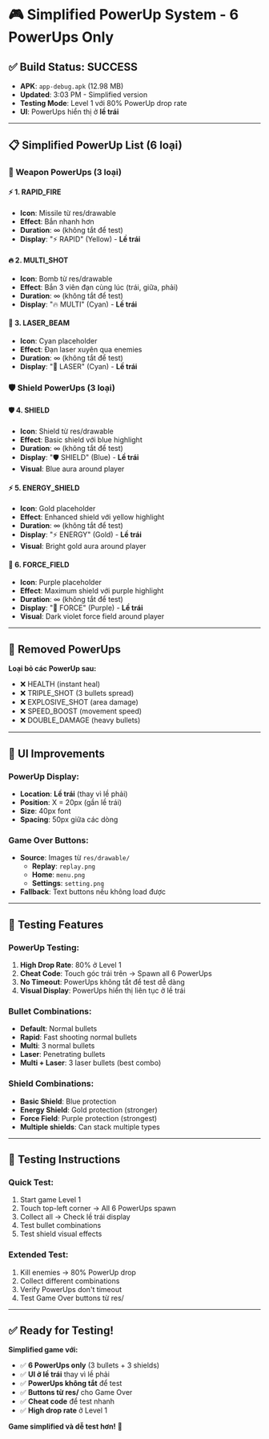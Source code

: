 # 🎮 Simplified PowerUp System - 6 PowerUps Only

## ✅ Build Status: SUCCESS
- **APK**: `app-debug.apk` (12.98 MB)
- **Updated**: 3:03 PM - Simplified version
- **Testing Mode**: Level 1 với 80% PowerUp drop rate
- **UI**: PowerUps hiển thị ở **lề trái**

---

## 📋 Simplified PowerUp List (6 loại)

### **🔫 Weapon PowerUps (3 loại)**

#### ⚡ **1. RAPID_FIRE**
- **Icon**: Missile từ res/drawable
- **Effect**: Bắn nhanh hơn
- **Duration**: ∞ (không tắt để test)
- **Display**: "⚡ RAPID" (Yellow) - **Lề trái**

#### 🔥 **2. MULTI_SHOT** 
- **Icon**: Bomb từ res/drawable
- **Effect**: Bắn 3 viên đạn cùng lúc (trái, giữa, phải)
- **Duration**: ∞ (không tắt để test)
- **Display**: "🔥 MULTI" (Cyan) - **Lề trái**

#### 🔵 **3. LASER_BEAM**
- **Icon**: Cyan placeholder
- **Effect**: Đạn laser xuyên qua enemies
- **Duration**: ∞ (không tắt để test)
- **Display**: "🔵 LASER" (Cyan) - **Lề trái**

### **🛡️ Shield PowerUps (3 loại)**

#### 🛡️ **4. SHIELD**
- **Icon**: Shield từ res/drawable
- **Effect**: Basic shield với blue highlight
- **Duration**: ∞ (không tắt để test)
- **Display**: "🛡 SHIELD" (Blue) - **Lề trái**
- **Visual**: Blue aura around player

#### ⚡ **5. ENERGY_SHIELD**
- **Icon**: Gold placeholder
- **Effect**: Enhanced shield với yellow highlight
- **Duration**: ∞ (không tắt để test)
- **Display**: "⚡ ENERGY" (Gold) - **Lề trái**
- **Visual**: Bright gold aura around player

#### 🔮 **6. FORCE_FIELD** 
- **Icon**: Purple placeholder
- **Effect**: Maximum shield với purple highlight
- **Duration**: ∞ (không tắt để test)
- **Display**: "🔮 FORCE" (Purple) - **Lề trái**
- **Visual**: Dark violet force field around player

---

## 🚫 Removed PowerUps

**Loại bỏ các PowerUp sau:**
- ❌ HEALTH (instant heal)
- ❌ TRIPLE_SHOT (3 bullets spread)
- ❌ EXPLOSIVE_SHOT (area damage)
- ❌ SPEED_BOOST (movement speed)
- ❌ DOUBLE_DAMAGE (heavy bullets)

---

## 🎨 UI Improvements

### **PowerUp Display:**
- **Location**: **Lề trái** (thay vì lề phải)
- **Position**: X = 20px (gần lề trái)
- **Size**: 40px font
- **Spacing**: 50px giữa các dòng

### **Game Over Buttons:**
- **Source**: Images từ `res/drawable/`
  - **Replay**: `replay.png`
  - **Home**: `menu.png` 
  - **Settings**: `setting.png`
- **Fallback**: Text buttons nếu không load được

---

## 🧪 Testing Features

### **PowerUp Testing:**
1. **High Drop Rate**: 80% ở Level 1
2. **Cheat Code**: Touch góc trái trên → Spawn all 6 PowerUps
3. **No Timeout**: PowerUps không tắt để test dễ dàng
4. **Visual Display**: PowerUps hiển thị liên tục ở lề trái

### **Bullet Combinations:**
- **Default**: Normal bullets
- **Rapid**: Fast shooting normal bullets
- **Multi**: 3 normal bullets
- **Laser**: Penetrating bullets  
- **Multi + Laser**: 3 laser bullets (best combo)

### **Shield Combinations:**
- **Basic Shield**: Blue protection
- **Energy Shield**: Gold protection (stronger)
- **Force Field**: Purple protection (strongest)
- **Multiple shields**: Can stack multiple types

---

## 🎯 Testing Instructions

### **Quick Test:**
1. Start game Level 1
2. Touch top-left corner → All 6 PowerUps spawn
3. Collect all → Check lề trái display
4. Test bullet combinations
5. Test shield visual effects

### **Extended Test:**
1. Kill enemies → 80% PowerUp drop
2. Collect different combinations
3. Verify PowerUps don't timeout
4. Test Game Over buttons từ res/

---

## ✅ Ready for Testing!

**Simplified game với:**
- ✅ **6 PowerUps only** (3 bullets + 3 shields)
- ✅ **UI ở lề trái** thay vì lề phải
- ✅ **PowerUps không tắt** để test
- ✅ **Buttons từ res/** cho Game Over
- ✅ **Cheat code** để test nhanh
- ✅ **High drop rate** ở Level 1

**Game simplified và dễ test hơn!** 🚀